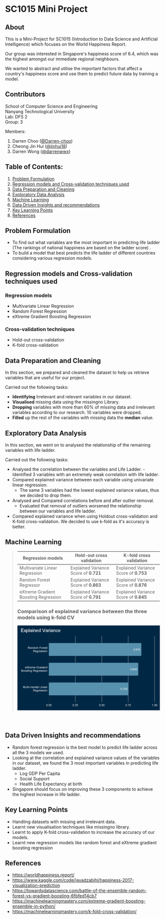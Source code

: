 # SC1015 Mini Project

## About

This is a Mini-Project for SC1015 (Introduction to Data Science and Artificial Intelligence) which focuses on the World Happiness Report. 

Our group was interested in Singapore's happiness score of 6.4, which was the highest amongst our immediate regional neighbours.

We wanted to abstract and utilise the important factors that affect a country's happiness score and use them to predict future data by training a model.
  
## Contributors

School of Computer Science and Engineering \
Nanyang Technological University \
Lab: DFS 2 \
Group: 3

Members: 
1. Darren Choo ([@Darren-choo](https://github.com/Darren-choo))
2. Cheong Jin Hui ([@jinhui18](https://github.com/jinhui18))
3. Darren Wong ([@darrenwwx](https://github.com/darrenwwx))

## Table of Contents:
1. [Problem Formulation](#Problem-Formulation)
2. [Regression models and Cross-validation techniques used](#Regression-models-and-Cross-validation-techniques-used)
3. [Data Preparation and Cleaning](#Data-Preparation-and-Cleaning)
4. [Exploratory Data Analysis](#Exploratory-Data-Analysis)
5. [Machine Learning](#Machine-Learning)
6. [Data Driven Insights and recommendations](#Data-Driven-Insights-and-recommendations)
7. [Key Learning Points](#Key-Learning-Points)
8. [References](#References)

## Problem Formulation
- To find out what variables are the most important in predicting life ladder (The rankings of national happiness are based on the ladder score) .
- To build a model that best predicts the life ladder of different countries considering various regression models.

## Regression models and Cross-validation techniques used

###  Regression models
- Multivariate Linear Regression 
- Random Forest Regression
- eXtreme Gradient Boosting Regression

### Cross-validation techniques
- Hold-out cross-validation
- K-fold cross-validation

## Data Preparation and Cleaning
In this section, we prepared and cleaned the dataset to help us retrieve variables that are useful for our project.

Carried out the following tasks:

- **Identifying** Irrelevant and relevant variables in our dataset. 
- **Visualised** missing data using the missingno Library.
- **Dropping** variables with more than 60% of missing data and irrelevant variables according to our research. 10 variables were dropped.
- **Filled** up the rest of the variables with missing data the **median** value.


## Exploratory Data Analysis
In this section, we went on to analysed the relationship of the remaining variables with life ladder.

Carried out the following tasks:
- Analysed the correlation between the variables and Life Ladder.
  -Identified 3 variables with an extremely weak correlation with life ladder.
- Compared explained variance between each variable using univariate linear regression.
  - The same 3 variables had the lowest explained variance values, thus we decided to drop them. 
- Analysed and Compared correlations before and after outlier removal.
  - Evaluated that removal of outliers worsened the relationship between our variables and life ladder.
- Compared explained variance when using Holdout cross-validation and K-fold cross-validation. We decided to use k-fold as it's accuracy is better.

## Machine Learning

>|**Regression models**|**Hold-out cross validation**|**K-fold cross validation**|
>|---|---|---|
>|Multivariate Linear Regression| Explained Variance Score of **0.721** |Explained Variance Score of **0.753** |
>|Random Forest Regressor|Explained Variance Score of **0.863** |Explained Variance Score of **0.876** |
>|eXtreme Gradient Boosting Regression|Explained Variance Score of **0.791** |Explained Variance Score of **0.845** |
> ### Comparison of explained variance between the three models using k-fold CV
> ![alt text](https://github.com/Darren-Choo/SC1015-DataSci-AI_Python/blob/main/Images/Explained_Variance_models.png)
#### <br>

## Data Driven Insights and recommendations
- Random forest regression is the best model to predict life ladder across all the 3 models we used.
- Looking at the correlation and explained variance values of the variables in our dataset, we found the 3 most important variables in predicting life ladder.
  - Log GDP Per Capita
  - Social Support
  - Health Life Expectancy at birth
- Singapore should focus on improving these 3 components to achieve the highest increase in life ladder.

## Key Learning Points
- Handling datasets with missing and irrelevant data.
- Learnt new visualisation techniques like missingno library.
- Learnt to apply K-fold cross-validation to increase the accuracy of our models.
- Learnt new regression models like random forest and eXtreme gradient boosting regression

## References
- https://worldhappiness.report/
- https://www.kaggle.com/code/javadzabihi/happiness-2017-visualization-prediction
- https://towardsdatascience.com/battle-of-the-ensemble-random-forest-vs-gradient-boosting-6fbfed14cb7
- https://machinelearningmastery.com/extreme-gradient-boosting-ensemble-in-python/
- https://machinelearningmastery.com/k-fold-cross-validation/
